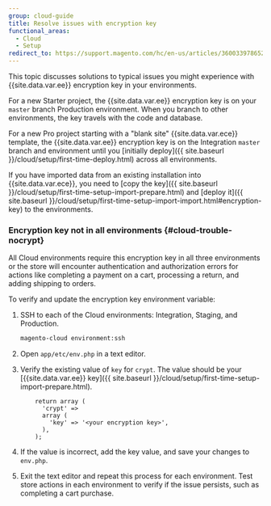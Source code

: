 ```yaml
---
group: cloud-guide
title: Resolve issues with encryption key
functional_areas:
  - Cloud
  - Setup
redirect_to: https://support.magento.com/hc/en-us/articles/360033978652
---
```


This topic discusses solutions to typical issues you might experience with {{site.data.var.ee}} encryption key in your environments.

For a new Starter project, the {{site.data.var.ee}} encryption key is on your `master` branch Production environment. When you branch to other environments, the key travels with the code and database.

For a new Pro project starting with a "blank site" {{site.data.var.ece}} template, the {{site.data.var.ee}} encryption key is on the Integration `master` branch and environment until you [initially deploy]({{ site.baseurl }}/cloud/setup/first-time-deploy.html) across all environments.

If you have imported data from an existing installation into {{site.data.var.ece}}, you need to [copy the key]({{ site.baseurl }}/cloud/setup/first-time-setup-import-prepare.html) and [deploy it]({{ site.baseurl }}/cloud/setup/first-time-setup-import-import.html#encryption-key) to the environments.

### Encryption key not in all environments {#cloud-trouble-nocrypt}

All Cloud environments require this encryption key in all three environments or the store will encounter authentication and authorization errors for actions like completing a payment on a cart, processing a return, and adding shipping to orders.

To verify and update the encryption key environment variable:

1. SSH to each of the Cloud environments: Integration, Staging, and Production.

   ```bash
   magento-cloud environment:ssh
   ```

1. Open `app/etc/env.php` in a text editor.
1. Verify the existing value of `key` for `crypt`. The value should be your [{{site.data.var.ee}} key]({{ site.baseurl }}/cloud/setup/first-time-setup-import-prepare.html).

   ```php?start_inline=1
       return array (
         'crypt' =>
         array (
           'key' => '<your encryption key>',
         ),
       );
   ```

1. If the value is incorrect, add the key value, and save your changes to `env.php`.
1. Exit the text editor and repeat this process for each environment. Test store actions in each environment to verify if the issue persists, such as completing a cart purchase.
